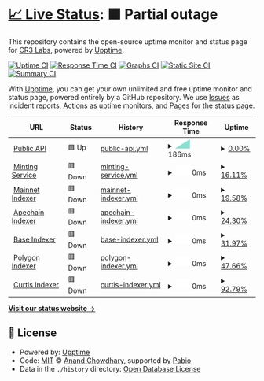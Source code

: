 # [📈 Live Status](https://status.other.page): <!--live status--> **🟧 Partial outage**

This repository contains the open-source uptime monitor and status page for [CR3 Labs](https://cr3labs.com), powered by [Upptime](https://github.com/upptime/upptime).

[![Uptime CI](https://github.com/cr3labs/other-page-status/workflows/Uptime%20CI/badge.svg)](https://github.com/cr3labs/other-page-status/actions?query=workflow%3A%22Uptime+CI%22)
[![Response Time CI](https://github.com/cr3labs/other-page-status/workflows/Response%20Time%20CI/badge.svg)](https://github.com/cr3labs/other-page-status/actions?query=workflow%3A%22Response+Time+CI%22)
[![Graphs CI](https://github.com/cr3labs/other-page-status/workflows/Graphs%20CI/badge.svg)](https://github.com/cr3labs/other-page-status/actions?query=workflow%3A%22Graphs+CI%22)
[![Static Site CI](https://github.com/cr3labs/other-page-status/workflows/Static%20Site%20CI/badge.svg)](https://github.com/cr3labs/other-page-status/actions?query=workflow%3A%22Static+Site+CI%22)
[![Summary CI](https://github.com/cr3labs/other-page-status/workflows/Summary%20CI/badge.svg)](https://github.com/cr3labs/other-page-status/actions?query=workflow%3A%22Summary+CI%22)

With [Upptime](https://upptime.js.org), you can get your own unlimited and free uptime monitor and status page, powered entirely by a GitHub repository. We use [Issues](https://github.com/cr3labs/other-page-status/issues) as incident reports, [Actions](https://github.com/cr3labs/other-page-status/actions) as uptime monitors, and [Pages](https://status.other.page) for the status page.

<!--start: status pages-->
<!-- This summary is generated by Upptime (https://github.com/upptime/upptime) -->
<!-- Do not edit this manually, your changes will be overwritten -->
<!-- prettier-ignore -->
| URL | Status | History | Response Time | Uptime |
| --- | ------ | ------- | ------------- | ------ |
| <img alt="" src="https://icons.duckduckgo.com/ip3/api.other.page.ico" height="13"> [Public API](https://api.other.page/v1/health) | 🟩 Up | [public-api.yml](https://github.com/CR3Labs/other-page-status/commits/HEAD/history/public-api.yml) | <details><summary><img alt="Response time graph" src="./graphs/public-api/response-time-week.png" height="20"> 186ms</summary><br><a href="https://status.other.page/history/public-api"><img alt="Response time 186" src="https://img.shields.io/endpoint?url=https%3A%2F%2Fraw.githubusercontent.com%2FCR3Labs%2Fother-page-status%2FHEAD%2Fapi%2Fpublic-api%2Fresponse-time.json"></a><br><a href="https://status.other.page/history/public-api"><img alt="24-hour response time 186" src="https://img.shields.io/endpoint?url=https%3A%2F%2Fraw.githubusercontent.com%2FCR3Labs%2Fother-page-status%2FHEAD%2Fapi%2Fpublic-api%2Fresponse-time-day.json"></a><br><a href="https://status.other.page/history/public-api"><img alt="7-day response time 186" src="https://img.shields.io/endpoint?url=https%3A%2F%2Fraw.githubusercontent.com%2FCR3Labs%2Fother-page-status%2FHEAD%2Fapi%2Fpublic-api%2Fresponse-time-week.json"></a><br><a href="https://status.other.page/history/public-api"><img alt="30-day response time 186" src="https://img.shields.io/endpoint?url=https%3A%2F%2Fraw.githubusercontent.com%2FCR3Labs%2Fother-page-status%2FHEAD%2Fapi%2Fpublic-api%2Fresponse-time-month.json"></a><br><a href="https://status.other.page/history/public-api"><img alt="1-year response time 186" src="https://img.shields.io/endpoint?url=https%3A%2F%2Fraw.githubusercontent.com%2FCR3Labs%2Fother-page-status%2FHEAD%2Fapi%2Fpublic-api%2Fresponse-time-year.json"></a></details> | <details><summary><a href="https://status.other.page/history/public-api">0.00%</a></summary><a href="https://status.other.page/history/public-api"><img alt="All-time uptime 0.00%" src="https://img.shields.io/endpoint?url=https%3A%2F%2Fraw.githubusercontent.com%2FCR3Labs%2Fother-page-status%2FHEAD%2Fapi%2Fpublic-api%2Fuptime.json"></a><br><a href="https://status.other.page/history/public-api"><img alt="24-hour uptime 100.00%" src="https://img.shields.io/endpoint?url=https%3A%2F%2Fraw.githubusercontent.com%2FCR3Labs%2Fother-page-status%2FHEAD%2Fapi%2Fpublic-api%2Fuptime-day.json"></a><br><a href="https://status.other.page/history/public-api"><img alt="7-day uptime 0.00%" src="https://img.shields.io/endpoint?url=https%3A%2F%2Fraw.githubusercontent.com%2FCR3Labs%2Fother-page-status%2FHEAD%2Fapi%2Fpublic-api%2Fuptime-week.json"></a><br><a href="https://status.other.page/history/public-api"><img alt="30-day uptime 0.00%" src="https://img.shields.io/endpoint?url=https%3A%2F%2Fraw.githubusercontent.com%2FCR3Labs%2Fother-page-status%2FHEAD%2Fapi%2Fpublic-api%2Fuptime-month.json"></a><br><a href="https://status.other.page/history/public-api"><img alt="1-year uptime 0.00%" src="https://img.shields.io/endpoint?url=https%3A%2F%2Fraw.githubusercontent.com%2FCR3Labs%2Fother-page-status%2FHEAD%2Fapi%2Fpublic-api%2Fuptime-year.json"></a></details>
| <img alt="" src="https://icons.duckduckgo.com/ip3/api.other.page.ico" height="13"> [Minting Service](https://api.other.page/v1/health/blockchain) | 🟥 Down | [minting-service.yml](https://github.com/CR3Labs/other-page-status/commits/HEAD/history/minting-service.yml) | <details><summary><img alt="Response time graph" src="./graphs/minting-service/response-time-week.png" height="20"> 0ms</summary><br><a href="https://status.other.page/history/minting-service"><img alt="Response time 0" src="https://img.shields.io/endpoint?url=https%3A%2F%2Fraw.githubusercontent.com%2FCR3Labs%2Fother-page-status%2FHEAD%2Fapi%2Fminting-service%2Fresponse-time.json"></a><br><a href="https://status.other.page/history/minting-service"><img alt="24-hour response time 0" src="https://img.shields.io/endpoint?url=https%3A%2F%2Fraw.githubusercontent.com%2FCR3Labs%2Fother-page-status%2FHEAD%2Fapi%2Fminting-service%2Fresponse-time-day.json"></a><br><a href="https://status.other.page/history/minting-service"><img alt="7-day response time 0" src="https://img.shields.io/endpoint?url=https%3A%2F%2Fraw.githubusercontent.com%2FCR3Labs%2Fother-page-status%2FHEAD%2Fapi%2Fminting-service%2Fresponse-time-week.json"></a><br><a href="https://status.other.page/history/minting-service"><img alt="30-day response time 0" src="https://img.shields.io/endpoint?url=https%3A%2F%2Fraw.githubusercontent.com%2FCR3Labs%2Fother-page-status%2FHEAD%2Fapi%2Fminting-service%2Fresponse-time-month.json"></a><br><a href="https://status.other.page/history/minting-service"><img alt="1-year response time 0" src="https://img.shields.io/endpoint?url=https%3A%2F%2Fraw.githubusercontent.com%2FCR3Labs%2Fother-page-status%2FHEAD%2Fapi%2Fminting-service%2Fresponse-time-year.json"></a></details> | <details><summary><a href="https://status.other.page/history/minting-service">16.11%</a></summary><a href="https://status.other.page/history/minting-service"><img alt="All-time uptime 16.11%" src="https://img.shields.io/endpoint?url=https%3A%2F%2Fraw.githubusercontent.com%2FCR3Labs%2Fother-page-status%2FHEAD%2Fapi%2Fminting-service%2Fuptime.json"></a><br><a href="https://status.other.page/history/minting-service"><img alt="24-hour uptime 16.11%" src="https://img.shields.io/endpoint?url=https%3A%2F%2Fraw.githubusercontent.com%2FCR3Labs%2Fother-page-status%2FHEAD%2Fapi%2Fminting-service%2Fuptime-day.json"></a><br><a href="https://status.other.page/history/minting-service"><img alt="7-day uptime 16.11%" src="https://img.shields.io/endpoint?url=https%3A%2F%2Fraw.githubusercontent.com%2FCR3Labs%2Fother-page-status%2FHEAD%2Fapi%2Fminting-service%2Fuptime-week.json"></a><br><a href="https://status.other.page/history/minting-service"><img alt="30-day uptime 16.11%" src="https://img.shields.io/endpoint?url=https%3A%2F%2Fraw.githubusercontent.com%2FCR3Labs%2Fother-page-status%2FHEAD%2Fapi%2Fminting-service%2Fuptime-month.json"></a><br><a href="https://status.other.page/history/minting-service"><img alt="1-year uptime 16.11%" src="https://img.shields.io/endpoint?url=https%3A%2F%2Fraw.githubusercontent.com%2FCR3Labs%2Fother-page-status%2FHEAD%2Fapi%2Fminting-service%2Fuptime-year.json"></a></details>
| <img alt="" src="https://icons.duckduckgo.com/ip3/api.other.page.ico" height="13"> [Mainnet Indexer](https://api.other.page/v1/health/blockchain/mainnet) | 🟥 Down | [mainnet-indexer.yml](https://github.com/CR3Labs/other-page-status/commits/HEAD/history/mainnet-indexer.yml) | <details><summary><img alt="Response time graph" src="./graphs/mainnet-indexer/response-time-week.png" height="20"> 0ms</summary><br><a href="https://status.other.page/history/mainnet-indexer"><img alt="Response time 0" src="https://img.shields.io/endpoint?url=https%3A%2F%2Fraw.githubusercontent.com%2FCR3Labs%2Fother-page-status%2FHEAD%2Fapi%2Fmainnet-indexer%2Fresponse-time.json"></a><br><a href="https://status.other.page/history/mainnet-indexer"><img alt="24-hour response time 0" src="https://img.shields.io/endpoint?url=https%3A%2F%2Fraw.githubusercontent.com%2FCR3Labs%2Fother-page-status%2FHEAD%2Fapi%2Fmainnet-indexer%2Fresponse-time-day.json"></a><br><a href="https://status.other.page/history/mainnet-indexer"><img alt="7-day response time 0" src="https://img.shields.io/endpoint?url=https%3A%2F%2Fraw.githubusercontent.com%2FCR3Labs%2Fother-page-status%2FHEAD%2Fapi%2Fmainnet-indexer%2Fresponse-time-week.json"></a><br><a href="https://status.other.page/history/mainnet-indexer"><img alt="30-day response time 0" src="https://img.shields.io/endpoint?url=https%3A%2F%2Fraw.githubusercontent.com%2FCR3Labs%2Fother-page-status%2FHEAD%2Fapi%2Fmainnet-indexer%2Fresponse-time-month.json"></a><br><a href="https://status.other.page/history/mainnet-indexer"><img alt="1-year response time 0" src="https://img.shields.io/endpoint?url=https%3A%2F%2Fraw.githubusercontent.com%2FCR3Labs%2Fother-page-status%2FHEAD%2Fapi%2Fmainnet-indexer%2Fresponse-time-year.json"></a></details> | <details><summary><a href="https://status.other.page/history/mainnet-indexer">19.58%</a></summary><a href="https://status.other.page/history/mainnet-indexer"><img alt="All-time uptime 19.58%" src="https://img.shields.io/endpoint?url=https%3A%2F%2Fraw.githubusercontent.com%2FCR3Labs%2Fother-page-status%2FHEAD%2Fapi%2Fmainnet-indexer%2Fuptime.json"></a><br><a href="https://status.other.page/history/mainnet-indexer"><img alt="24-hour uptime 19.58%" src="https://img.shields.io/endpoint?url=https%3A%2F%2Fraw.githubusercontent.com%2FCR3Labs%2Fother-page-status%2FHEAD%2Fapi%2Fmainnet-indexer%2Fuptime-day.json"></a><br><a href="https://status.other.page/history/mainnet-indexer"><img alt="7-day uptime 19.58%" src="https://img.shields.io/endpoint?url=https%3A%2F%2Fraw.githubusercontent.com%2FCR3Labs%2Fother-page-status%2FHEAD%2Fapi%2Fmainnet-indexer%2Fuptime-week.json"></a><br><a href="https://status.other.page/history/mainnet-indexer"><img alt="30-day uptime 19.58%" src="https://img.shields.io/endpoint?url=https%3A%2F%2Fraw.githubusercontent.com%2FCR3Labs%2Fother-page-status%2FHEAD%2Fapi%2Fmainnet-indexer%2Fuptime-month.json"></a><br><a href="https://status.other.page/history/mainnet-indexer"><img alt="1-year uptime 19.58%" src="https://img.shields.io/endpoint?url=https%3A%2F%2Fraw.githubusercontent.com%2FCR3Labs%2Fother-page-status%2FHEAD%2Fapi%2Fmainnet-indexer%2Fuptime-year.json"></a></details>
| <img alt="" src="https://icons.duckduckgo.com/ip3/api.other.page.ico" height="13"> [Apechain Indexer](https://api.other.page/v1/health/blockchain/apechain) | 🟥 Down | [apechain-indexer.yml](https://github.com/CR3Labs/other-page-status/commits/HEAD/history/apechain-indexer.yml) | <details><summary><img alt="Response time graph" src="./graphs/apechain-indexer/response-time-week.png" height="20"> 0ms</summary><br><a href="https://status.other.page/history/apechain-indexer"><img alt="Response time 0" src="https://img.shields.io/endpoint?url=https%3A%2F%2Fraw.githubusercontent.com%2FCR3Labs%2Fother-page-status%2FHEAD%2Fapi%2Fapechain-indexer%2Fresponse-time.json"></a><br><a href="https://status.other.page/history/apechain-indexer"><img alt="24-hour response time 0" src="https://img.shields.io/endpoint?url=https%3A%2F%2Fraw.githubusercontent.com%2FCR3Labs%2Fother-page-status%2FHEAD%2Fapi%2Fapechain-indexer%2Fresponse-time-day.json"></a><br><a href="https://status.other.page/history/apechain-indexer"><img alt="7-day response time 0" src="https://img.shields.io/endpoint?url=https%3A%2F%2Fraw.githubusercontent.com%2FCR3Labs%2Fother-page-status%2FHEAD%2Fapi%2Fapechain-indexer%2Fresponse-time-week.json"></a><br><a href="https://status.other.page/history/apechain-indexer"><img alt="30-day response time 0" src="https://img.shields.io/endpoint?url=https%3A%2F%2Fraw.githubusercontent.com%2FCR3Labs%2Fother-page-status%2FHEAD%2Fapi%2Fapechain-indexer%2Fresponse-time-month.json"></a><br><a href="https://status.other.page/history/apechain-indexer"><img alt="1-year response time 0" src="https://img.shields.io/endpoint?url=https%3A%2F%2Fraw.githubusercontent.com%2FCR3Labs%2Fother-page-status%2FHEAD%2Fapi%2Fapechain-indexer%2Fresponse-time-year.json"></a></details> | <details><summary><a href="https://status.other.page/history/apechain-indexer">24.30%</a></summary><a href="https://status.other.page/history/apechain-indexer"><img alt="All-time uptime 24.30%" src="https://img.shields.io/endpoint?url=https%3A%2F%2Fraw.githubusercontent.com%2FCR3Labs%2Fother-page-status%2FHEAD%2Fapi%2Fapechain-indexer%2Fuptime.json"></a><br><a href="https://status.other.page/history/apechain-indexer"><img alt="24-hour uptime 24.30%" src="https://img.shields.io/endpoint?url=https%3A%2F%2Fraw.githubusercontent.com%2FCR3Labs%2Fother-page-status%2FHEAD%2Fapi%2Fapechain-indexer%2Fuptime-day.json"></a><br><a href="https://status.other.page/history/apechain-indexer"><img alt="7-day uptime 24.30%" src="https://img.shields.io/endpoint?url=https%3A%2F%2Fraw.githubusercontent.com%2FCR3Labs%2Fother-page-status%2FHEAD%2Fapi%2Fapechain-indexer%2Fuptime-week.json"></a><br><a href="https://status.other.page/history/apechain-indexer"><img alt="30-day uptime 24.30%" src="https://img.shields.io/endpoint?url=https%3A%2F%2Fraw.githubusercontent.com%2FCR3Labs%2Fother-page-status%2FHEAD%2Fapi%2Fapechain-indexer%2Fuptime-month.json"></a><br><a href="https://status.other.page/history/apechain-indexer"><img alt="1-year uptime 24.30%" src="https://img.shields.io/endpoint?url=https%3A%2F%2Fraw.githubusercontent.com%2FCR3Labs%2Fother-page-status%2FHEAD%2Fapi%2Fapechain-indexer%2Fuptime-year.json"></a></details>
| <img alt="" src="https://icons.duckduckgo.com/ip3/api.other.page.ico" height="13"> [Base Indexer](https://api.other.page/v1/health/blockchain/base) | 🟥 Down | [base-indexer.yml](https://github.com/CR3Labs/other-page-status/commits/HEAD/history/base-indexer.yml) | <details><summary><img alt="Response time graph" src="./graphs/base-indexer/response-time-week.png" height="20"> 0ms</summary><br><a href="https://status.other.page/history/base-indexer"><img alt="Response time 0" src="https://img.shields.io/endpoint?url=https%3A%2F%2Fraw.githubusercontent.com%2FCR3Labs%2Fother-page-status%2FHEAD%2Fapi%2Fbase-indexer%2Fresponse-time.json"></a><br><a href="https://status.other.page/history/base-indexer"><img alt="24-hour response time 0" src="https://img.shields.io/endpoint?url=https%3A%2F%2Fraw.githubusercontent.com%2FCR3Labs%2Fother-page-status%2FHEAD%2Fapi%2Fbase-indexer%2Fresponse-time-day.json"></a><br><a href="https://status.other.page/history/base-indexer"><img alt="7-day response time 0" src="https://img.shields.io/endpoint?url=https%3A%2F%2Fraw.githubusercontent.com%2FCR3Labs%2Fother-page-status%2FHEAD%2Fapi%2Fbase-indexer%2Fresponse-time-week.json"></a><br><a href="https://status.other.page/history/base-indexer"><img alt="30-day response time 0" src="https://img.shields.io/endpoint?url=https%3A%2F%2Fraw.githubusercontent.com%2FCR3Labs%2Fother-page-status%2FHEAD%2Fapi%2Fbase-indexer%2Fresponse-time-month.json"></a><br><a href="https://status.other.page/history/base-indexer"><img alt="1-year response time 0" src="https://img.shields.io/endpoint?url=https%3A%2F%2Fraw.githubusercontent.com%2FCR3Labs%2Fother-page-status%2FHEAD%2Fapi%2Fbase-indexer%2Fresponse-time-year.json"></a></details> | <details><summary><a href="https://status.other.page/history/base-indexer">31.97%</a></summary><a href="https://status.other.page/history/base-indexer"><img alt="All-time uptime 31.97%" src="https://img.shields.io/endpoint?url=https%3A%2F%2Fraw.githubusercontent.com%2FCR3Labs%2Fother-page-status%2FHEAD%2Fapi%2Fbase-indexer%2Fuptime.json"></a><br><a href="https://status.other.page/history/base-indexer"><img alt="24-hour uptime 31.97%" src="https://img.shields.io/endpoint?url=https%3A%2F%2Fraw.githubusercontent.com%2FCR3Labs%2Fother-page-status%2FHEAD%2Fapi%2Fbase-indexer%2Fuptime-day.json"></a><br><a href="https://status.other.page/history/base-indexer"><img alt="7-day uptime 31.97%" src="https://img.shields.io/endpoint?url=https%3A%2F%2Fraw.githubusercontent.com%2FCR3Labs%2Fother-page-status%2FHEAD%2Fapi%2Fbase-indexer%2Fuptime-week.json"></a><br><a href="https://status.other.page/history/base-indexer"><img alt="30-day uptime 31.97%" src="https://img.shields.io/endpoint?url=https%3A%2F%2Fraw.githubusercontent.com%2FCR3Labs%2Fother-page-status%2FHEAD%2Fapi%2Fbase-indexer%2Fuptime-month.json"></a><br><a href="https://status.other.page/history/base-indexer"><img alt="1-year uptime 31.97%" src="https://img.shields.io/endpoint?url=https%3A%2F%2Fraw.githubusercontent.com%2FCR3Labs%2Fother-page-status%2FHEAD%2Fapi%2Fbase-indexer%2Fuptime-year.json"></a></details>
| <img alt="" src="https://icons.duckduckgo.com/ip3/api.other.page.ico" height="13"> [Polygon Indexer](https://api.other.page/v1/health/blockchain/polygon) | 🟥 Down | [polygon-indexer.yml](https://github.com/CR3Labs/other-page-status/commits/HEAD/history/polygon-indexer.yml) | <details><summary><img alt="Response time graph" src="./graphs/polygon-indexer/response-time-week.png" height="20"> 0ms</summary><br><a href="https://status.other.page/history/polygon-indexer"><img alt="Response time 0" src="https://img.shields.io/endpoint?url=https%3A%2F%2Fraw.githubusercontent.com%2FCR3Labs%2Fother-page-status%2FHEAD%2Fapi%2Fpolygon-indexer%2Fresponse-time.json"></a><br><a href="https://status.other.page/history/polygon-indexer"><img alt="24-hour response time 0" src="https://img.shields.io/endpoint?url=https%3A%2F%2Fraw.githubusercontent.com%2FCR3Labs%2Fother-page-status%2FHEAD%2Fapi%2Fpolygon-indexer%2Fresponse-time-day.json"></a><br><a href="https://status.other.page/history/polygon-indexer"><img alt="7-day response time 0" src="https://img.shields.io/endpoint?url=https%3A%2F%2Fraw.githubusercontent.com%2FCR3Labs%2Fother-page-status%2FHEAD%2Fapi%2Fpolygon-indexer%2Fresponse-time-week.json"></a><br><a href="https://status.other.page/history/polygon-indexer"><img alt="30-day response time 0" src="https://img.shields.io/endpoint?url=https%3A%2F%2Fraw.githubusercontent.com%2FCR3Labs%2Fother-page-status%2FHEAD%2Fapi%2Fpolygon-indexer%2Fresponse-time-month.json"></a><br><a href="https://status.other.page/history/polygon-indexer"><img alt="1-year response time 0" src="https://img.shields.io/endpoint?url=https%3A%2F%2Fraw.githubusercontent.com%2FCR3Labs%2Fother-page-status%2FHEAD%2Fapi%2Fpolygon-indexer%2Fresponse-time-year.json"></a></details> | <details><summary><a href="https://status.other.page/history/polygon-indexer">47.66%</a></summary><a href="https://status.other.page/history/polygon-indexer"><img alt="All-time uptime 47.66%" src="https://img.shields.io/endpoint?url=https%3A%2F%2Fraw.githubusercontent.com%2FCR3Labs%2Fother-page-status%2FHEAD%2Fapi%2Fpolygon-indexer%2Fuptime.json"></a><br><a href="https://status.other.page/history/polygon-indexer"><img alt="24-hour uptime 47.66%" src="https://img.shields.io/endpoint?url=https%3A%2F%2Fraw.githubusercontent.com%2FCR3Labs%2Fother-page-status%2FHEAD%2Fapi%2Fpolygon-indexer%2Fuptime-day.json"></a><br><a href="https://status.other.page/history/polygon-indexer"><img alt="7-day uptime 47.66%" src="https://img.shields.io/endpoint?url=https%3A%2F%2Fraw.githubusercontent.com%2FCR3Labs%2Fother-page-status%2FHEAD%2Fapi%2Fpolygon-indexer%2Fuptime-week.json"></a><br><a href="https://status.other.page/history/polygon-indexer"><img alt="30-day uptime 47.66%" src="https://img.shields.io/endpoint?url=https%3A%2F%2Fraw.githubusercontent.com%2FCR3Labs%2Fother-page-status%2FHEAD%2Fapi%2Fpolygon-indexer%2Fuptime-month.json"></a><br><a href="https://status.other.page/history/polygon-indexer"><img alt="1-year uptime 47.66%" src="https://img.shields.io/endpoint?url=https%3A%2F%2Fraw.githubusercontent.com%2FCR3Labs%2Fother-page-status%2FHEAD%2Fapi%2Fpolygon-indexer%2Fuptime-year.json"></a></details>
| <img alt="" src="https://icons.duckduckgo.com/ip3/api.other.page.ico" height="13"> [Curtis Indexer](https://api.other.page/v1/health/blockchain/curtis) | 🟥 Down | [curtis-indexer.yml](https://github.com/CR3Labs/other-page-status/commits/HEAD/history/curtis-indexer.yml) | <details><summary><img alt="Response time graph" src="./graphs/curtis-indexer/response-time-week.png" height="20"> 0ms</summary><br><a href="https://status.other.page/history/curtis-indexer"><img alt="Response time 0" src="https://img.shields.io/endpoint?url=https%3A%2F%2Fraw.githubusercontent.com%2FCR3Labs%2Fother-page-status%2FHEAD%2Fapi%2Fcurtis-indexer%2Fresponse-time.json"></a><br><a href="https://status.other.page/history/curtis-indexer"><img alt="24-hour response time 0" src="https://img.shields.io/endpoint?url=https%3A%2F%2Fraw.githubusercontent.com%2FCR3Labs%2Fother-page-status%2FHEAD%2Fapi%2Fcurtis-indexer%2Fresponse-time-day.json"></a><br><a href="https://status.other.page/history/curtis-indexer"><img alt="7-day response time 0" src="https://img.shields.io/endpoint?url=https%3A%2F%2Fraw.githubusercontent.com%2FCR3Labs%2Fother-page-status%2FHEAD%2Fapi%2Fcurtis-indexer%2Fresponse-time-week.json"></a><br><a href="https://status.other.page/history/curtis-indexer"><img alt="30-day response time 0" src="https://img.shields.io/endpoint?url=https%3A%2F%2Fraw.githubusercontent.com%2FCR3Labs%2Fother-page-status%2FHEAD%2Fapi%2Fcurtis-indexer%2Fresponse-time-month.json"></a><br><a href="https://status.other.page/history/curtis-indexer"><img alt="1-year response time 0" src="https://img.shields.io/endpoint?url=https%3A%2F%2Fraw.githubusercontent.com%2FCR3Labs%2Fother-page-status%2FHEAD%2Fapi%2Fcurtis-indexer%2Fresponse-time-year.json"></a></details> | <details><summary><a href="https://status.other.page/history/curtis-indexer">92.79%</a></summary><a href="https://status.other.page/history/curtis-indexer"><img alt="All-time uptime 92.79%" src="https://img.shields.io/endpoint?url=https%3A%2F%2Fraw.githubusercontent.com%2FCR3Labs%2Fother-page-status%2FHEAD%2Fapi%2Fcurtis-indexer%2Fuptime.json"></a><br><a href="https://status.other.page/history/curtis-indexer"><img alt="24-hour uptime 92.79%" src="https://img.shields.io/endpoint?url=https%3A%2F%2Fraw.githubusercontent.com%2FCR3Labs%2Fother-page-status%2FHEAD%2Fapi%2Fcurtis-indexer%2Fuptime-day.json"></a><br><a href="https://status.other.page/history/curtis-indexer"><img alt="7-day uptime 92.79%" src="https://img.shields.io/endpoint?url=https%3A%2F%2Fraw.githubusercontent.com%2FCR3Labs%2Fother-page-status%2FHEAD%2Fapi%2Fcurtis-indexer%2Fuptime-week.json"></a><br><a href="https://status.other.page/history/curtis-indexer"><img alt="30-day uptime 92.79%" src="https://img.shields.io/endpoint?url=https%3A%2F%2Fraw.githubusercontent.com%2FCR3Labs%2Fother-page-status%2FHEAD%2Fapi%2Fcurtis-indexer%2Fuptime-month.json"></a><br><a href="https://status.other.page/history/curtis-indexer"><img alt="1-year uptime 92.79%" src="https://img.shields.io/endpoint?url=https%3A%2F%2Fraw.githubusercontent.com%2FCR3Labs%2Fother-page-status%2FHEAD%2Fapi%2Fcurtis-indexer%2Fuptime-year.json"></a></details>

<!--end: status pages-->

[**Visit our status website →**](https://status.other.page)

## 📄 License

- Powered by: [Upptime](https://github.com/upptime/upptime)
- Code: [MIT](./LICENSE) © [Anand Chowdhary](https://anandchowdhary.com), supported by [Pabio](https://pabio.com)
- Data in the `./history` directory: [Open Database License](https://opendatacommons.org/licenses/odbl/1-0/)
